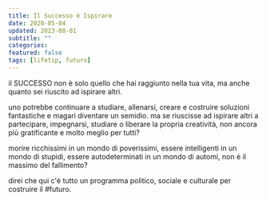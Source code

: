 ```yaml
---
title: Il Successo è Ispirare
date: 2020-05-04
updated: 2023-08-01
subtitle: ""
categories:
featured: false
tags: [lifetip, futuro]
---
```


il SUCCESSO non è solo quello che hai raggiunto nella tua vita, ma anche quanto sei riuscito ad ispirare altri.

uno potrebbe continuare a studiare, allenarsi, creare e costruire soluzioni fantastiche e magari diventare un semidio.
ma se riuscisse ad ispirare altri a partecipare, impegnarsi, studiare o liberare la propria creatività, non ancora più gratificante e molto meglio per tutti?

morire ricchissimi in un mondo di poverissimi, essere intelligenti in un mondo di stupidi, essere autodeterminati in un mondo di automi, non è il massimo del fallimento?

direi che qui c'è tutto un programma politico, sociale e culturale per costruire il #futuro.
